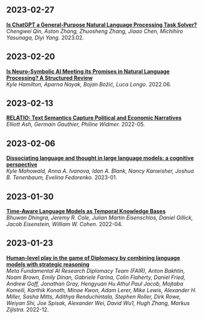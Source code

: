 ## 2023-02-27  
[**Is ChatGPT a General-Purpose Natural Language Processing Task Solver?**](https://arxiv.org/pdf/2302.06476.pdf)  
*Chengwei Qin, Aston Zhang, Zhuosheng Zhang, Jiaao Chen, Michihiro Yasunaga, Diyi Yang.* 2023.02.  

## 2023-02-20  

[**Is Neuro-Symbolic AI Meeting its Promises in Natural Language Processing? A Structured Review**](https://arxiv.org/pdf/2202.12205.pdf)  
*Kyle Hamilton, Aparna Nayak, Bojan Božić, Luca Longo.* 2022.06.  

## 2023-02-13

[**RELATIO: Text Semantics Capture Political and Economic Narratives**](https://arxiv.org/pdf/2108.01720.pdf)  
*Elliott Ash, Germain Gauthier, Philine Widmer.* 2022-05.  


## 2023-02-06
[**Dissociating language and thought in large language models: a cognitive perspective**](https://arxiv.org/pdf/2301.06627.pdf)   
*Kyle Mahowald, Anna A. Ivanova, Idan A. Blank, Nancy Kanwisher, Joshua B. Tenenbaum, Evelina Fedorenko.* 2023-01.

## 2023-01-30
[**Time-Aware Language Models as Temporal Knowledge Bases**](https://arxiv.org/pdf/2106.15110.pdf)  
*Bhuwan Dhingra, Jeremy R. Cole, Julian Martin Eisenschlos, Daniel Gillick, Jacob Eisenstein, William W. Cohen.* 2022-04.


## 2023-01-23
[**Human-level play in the game of Diplomacy by combining language models with strategic reasoning**](https://www.science.org/doi/10.1126/science.ade9097)  
*Meta Fundamental AI Research Diplomacy Team (FAIR), Anton Bakhtin, Noam Brown, Emily Dinan, Gabriele Farina, Colin Flaherty, Daniel Fried, Andrew Goff, Jonathan Gray, Hengyuan Hu Athul Paul Jacob, Mojtaba Komeili, Karthik Konath, Minae Kwon, Adam Lerer, Mike Lewis, Alexander H. Miller, Sasha Mitts, Adithya Renduchintala, Stephen Roller, Dirk Rowe, Weiyan Shi, Joe Spisak, Alexander Wei, David Wu1, Hugh Zhang, Markus Zijlstra.* 2022-12.


